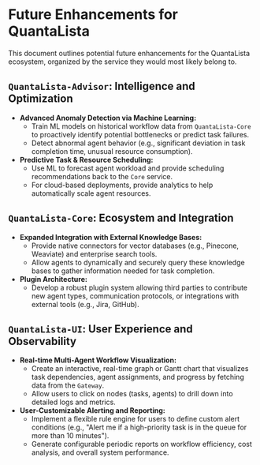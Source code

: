 # Future Enhancements for QuantaLista

This document outlines potential future enhancements for the QuantaLista ecosystem, organized by the service they would most likely belong to.

## `QuantaLista-Advisor`: Intelligence and Optimization

- **Advanced Anomaly Detection via Machine Learning:**
  - Train ML models on historical workflow data from `QuantaLista-Core` to proactively identify potential bottlenecks or predict task failures.
  - Detect abnormal agent behavior (e.g., significant deviation in task completion time, unusual resource consumption).
- **Predictive Task & Resource Scheduling:**
  - Use ML to forecast agent workload and provide scheduling recommendations back to the `Core` service.
  - For cloud-based deployments, provide analytics to help automatically scale agent resources.

## `QuantaLista-Core`: Ecosystem and Integration

- **Expanded Integration with External Knowledge Bases:**
  - Provide native connectors for vector databases (e.g., Pinecone, Weaviate) and enterprise search tools.
  - Allow agents to dynamically and securely query these knowledge bases to gather information needed for task completion.
- **Plugin Architecture:**
  - Develop a robust plugin system allowing third parties to contribute new agent types, communication protocols, or integrations with external tools (e.g., Jira, GitHub).

## `QuantaLista-UI`: User Experience and Observability

- **Real-time Multi-Agent Workflow Visualization:**
  - Create an interactive, real-time graph or Gantt chart that visualizes task dependencies, agent assignments, and progress by fetching data from the `Gateway`.
  - Allow users to click on nodes (tasks, agents) to drill down into detailed logs and metrics.
- **User-Customizable Alerting and Reporting:**
  - Implement a flexible rule engine for users to define custom alert conditions (e.g., "Alert me if a high-priority task is in the queue for more than 10 minutes").
  - Generate configurable periodic reports on workflow efficiency, cost analysis, and overall system performance.
